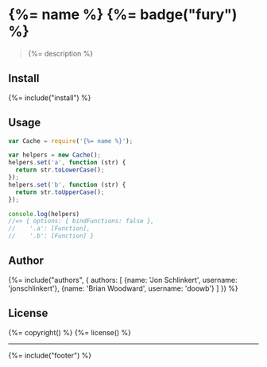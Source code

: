 # {%= name %} {%= badge("fury") %}

> {%= description %}

## Install
{%= include("install") %}

## Usage

```js
var Cache = require('{%= name %}');

var helpers = new Cache();
helpers.set('a', function (str) {
  return str.toLowerCase();
});
helpers.set('b', function (str) {
  return str.toUpperCase();
});

console.log(helpers)
//=> { options: { bindFunctions: false },
//    '.a': [Function],
//    '.b': [Function] }
```

## Author
{%= include("authors", {
  authors: [
    {name: 'Jon Schlinkert', username: 'jonschlinkert'},
    {name: 'Brian Woodward', username: 'doowb'}
  ]
}) %}

## License
{%= copyright() %}
{%= license() %}

***

{%= include("footer") %}


[load-helpers]: https://github.com/assemble/load-helpers
